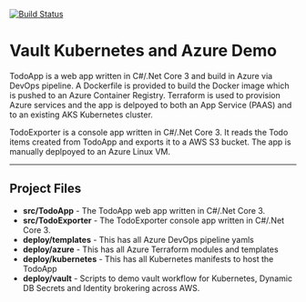 [![Build Status](https://dev.azure.com/softveda/Hashicorp%20Demo/_apis/build/status/softveda.VaultDemo?branchName=main)](https://dev.azure.com/softveda/Hashicorp%20Demo/_build/latest?definitionId=8&branchName=main)

# Vault Kubernetes and Azure Demo

TodoApp is a web app written in C#/.Net Core 3 and build in Azure via DevOps pipeline. A Dockerfile is provided to build the Docker image which is pushed to an Azure Container Registry. Terraform is used to provision Azure services and the app is delpoyed to both an App Service (PAAS) and to an existing AKS Kubernetes cluster.

TodoExporter is a console app written in C#/.Net Core 3. It reads the Todo items created from TodoApp and exports it to a AWS S3 bucket. The app is manually deplpoyed to an Azure Linux VM.

---
## Project Files

- **src/TodoApp** - The TodoApp web app written in C#/.Net Core 3.
- **src/TodoExporter** - The TodoExporter console app written in C#/.Net Core 3.
- **deploy/templates** - This has all Azure DevOps pipeline yamls
- **deploy/azure** - This has all Azure Terraform modules and templates
- **deploy/kubernetes** - This has all Kubernetes manifests to host the TodoApp
- **deploy/vault** - Scripts to demo vault workflow for Kubernetes, Dynamic DB Secrets and Identity brokering across AWS.
